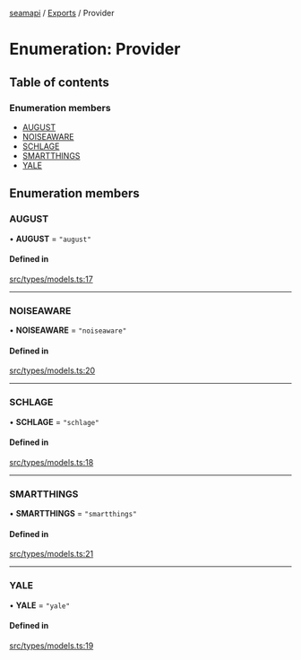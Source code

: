 [seamapi](../README.md) / [Exports](../modules.md) / Provider

# Enumeration: Provider

## Table of contents

### Enumeration members

- [AUGUST](Provider.md#august)
- [NOISEAWARE](Provider.md#noiseaware)
- [SCHLAGE](Provider.md#schlage)
- [SMARTTHINGS](Provider.md#smartthings)
- [YALE](Provider.md#yale)

## Enumeration members

### AUGUST

• **AUGUST** = `"august"`

#### Defined in

[src/types/models.ts:17](https://github.com/seamapi/seamapi-javascript/blob/main/src/types/models.ts#L17)

___

### NOISEAWARE

• **NOISEAWARE** = `"noiseaware"`

#### Defined in

[src/types/models.ts:20](https://github.com/seamapi/seamapi-javascript/blob/main/src/types/models.ts#L20)

___

### SCHLAGE

• **SCHLAGE** = `"schlage"`

#### Defined in

[src/types/models.ts:18](https://github.com/seamapi/seamapi-javascript/blob/main/src/types/models.ts#L18)

___

### SMARTTHINGS

• **SMARTTHINGS** = `"smartthings"`

#### Defined in

[src/types/models.ts:21](https://github.com/seamapi/seamapi-javascript/blob/main/src/types/models.ts#L21)

___

### YALE

• **YALE** = `"yale"`

#### Defined in

[src/types/models.ts:19](https://github.com/seamapi/seamapi-javascript/blob/main/src/types/models.ts#L19)
